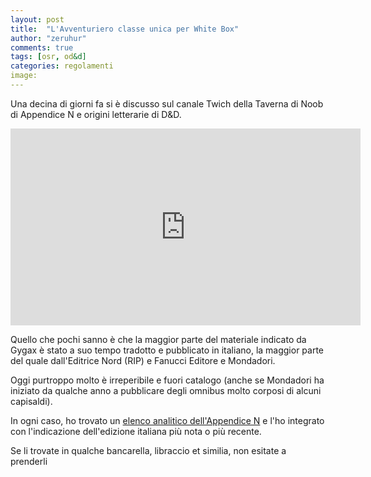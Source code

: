 ```yaml
---
layout: post
title:  "L'Avventuriero classe unica per White Box"
author: "zeruhur"
comments: true
tags: [osr, od&d]
categories: regolamenti
image:
---
```


Una decina di giorni fa si è discusso sul canale Twich della Taverna di Noob di Appendice N e origini letterarie di D&D.

<iframe width="560" height="315" src="https://www.youtube.com/embed/mfaC9XBYQgA" title="YouTube video player" frameborder="0" allow="accelerometer; autoplay; clipboard-write; encrypted-media; gyroscope; picture-in-picture" allowfullscreen></iframe>

Quello che pochi sanno è che la maggior parte del materiale indicato da Gygax è stato a suo tempo tradotto e pubblicato in italiano, la maggior parte del quale dall'Editrice Nord (RIP) e Fanucci Editore e Mondadori.

Oggi purtroppo molto è irreperibile e fuori catalogo (anche se Mondadori ha iniziato da qualche anno a pubblicare degli omnibus molto corposi di alcuni capisaldi).

In ogni caso, ho trovato un [elenco analitico dell'Appendice N](https://docs.google.com/spreadsheets/d/1kL2lwQzSPWTrCCTBqVvcPOe0286fKURTmHIFM1veIH8/edit?usp=sharing&fbclid=IwAR0t9RgsHt_zee6Rn4WbywRVQ5ZCVC62Ecvkugga2JdyfVLEu_WxGmg6fJs) e l'ho integrato con l'indicazione dell'edizione italiana più nota o più recente.

Se li trovate in qualche bancarella, libraccio et similia, non esitate a prenderli